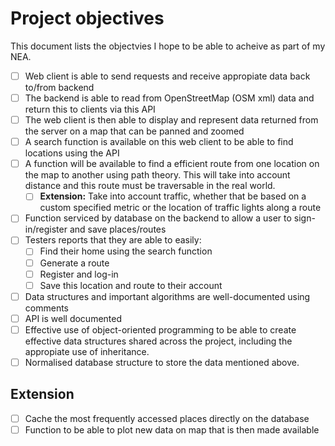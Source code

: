 # Project objectives
This document lists the objectvies I hope to be able to acheive as part of my NEA.
- [ ] Web client is able to send requests and receive appropiate data back to/from backend 
- [ ] The backend is able to read from OpenStreetMap (OSM xml) data and return this to clients via this API
- [ ] The web client is then able to display and represent data returned from the server on a map that can be panned and zoomed
- [ ] A search function is available on this web client to be able to find locations using the API
- [ ] A function will be available to find a efficient route from one location on the map to another using path theory. This will take into account distance and this route must be traversable in the real world.
    - [ ] **Extension:** Take into account traffic, whether that be based on a custom specified metric or the location of traffic lights along a route
- [ ] Function serviced by database on the backend to allow a user to sign-in/register and save places/routes
- [ ] Testers reports that they are able to easily:
    - [ ] Find their home using the search function
    - [ ] Generate a route
    - [ ] Register and log-in
    - [ ] Save this location and route to their account
- [ ] Data structures and important algorithms are well-documented using comments
- [ ] API is well documented
- [ ] Effective use of object-oriented programming to be able to create effective data structures shared across the project, including the appropiate use of inheritance.
- [ ] Normalised database structure to store the data mentioned above.

## Extension
- [ ] Cache the most frequently accessed places directly on the database
- [ ] Function to be able to plot new data on map that is then made available